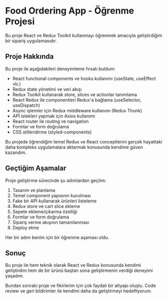 # Food Ordering App - Öğrenme Projesi

Bu proje React ve Redux Toolkit kullanmayı öğrenmek amacıyla geliştirdiğim bir sipariş uygulamasıdır. 

## Proje Hakkında

Bu proje ile aşağıdakileri deneyimleme fırsatı buldum:

- React functional components ve hooks kullanımı (useState, useEffect vb.)
- Redux state yönetimi ve veri akışı
- Redux Toolkit kullanarak store, slices ve actionlar tanımlama
- React Redux ile componentleri Redux'a bağlama (useSelector, useDispatch)  
- Async işlemler için Redux middleware kullanımı (Redux Thunk)
- API istekleri yapmak için Axios kullanımı
- React router ile routing ve navigation
- Formlar ve form doğrulama
- CSS stillendirme (styled-components)

Bu projede öğrendiğim temel Redux ve React conceptlerini gerçek hayattaki daha kompleks uygulamalara aktarmak konusunda kendime güven kazandım.

## Geçtiğim Aşamalar

Proje geliştirme sürecinde şu adımlardan geçtim:

1. Tasarım ve planlama
2. Temel component yapısının kurulması 
3. Fake bir API kullanarak ürünleri listeleme  
4. Redux store ve cart slice ekleme
5. Sepete ekleme/çıkarma özelliği  
6. Formlar ve form doğrulama
7. Sipariş verme akışının tamamlanması
8. Deploy etme 

Her bir adım benim için bir öğrenme aşaması oldu.

## Sonuç

Bu proje ile hem teknik olarak React ve Redux konusunda kendimi geliştirdim hem de bir ürünü baştan sona geliştirmenin verdiği deneyimi yaşadım.  

Bundan sonraki proje ve fikirlerim için çok faydalı bir altyapı oluştu. Code review ve geri bildirimler ile kendimi daha da geliştirmeyi hedefliyorum.
